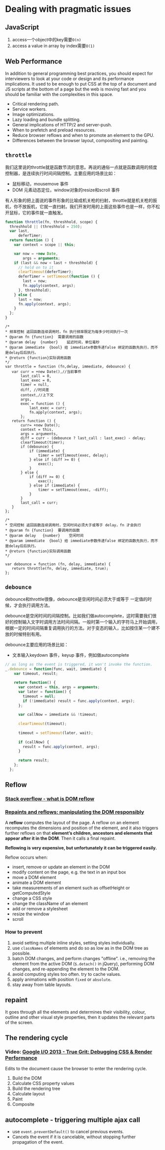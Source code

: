 # Dealing with pragmatic issues

## JavaScript
1. access一个object中的key需要`O(n)`
2. access a value in array by index需要`O(1)`

## Web Performance

In addition to general programming best practices, you should expect for interviewers to look at your code or design and its performance implications. It used to be enough to put CSS at the top of a document and JS scripts at the bottom of a page but the web is moving fast and you should be familiar with the complexities in this space.

- Critical rendering path.
- Service workers.
- Image optimizations.
- Lazy loading and bundle splitting.
- General implications of HTTP/2 and server-push.
- When to prefetch and preload resources.
- Reduce browser reflows and when to promote an element to the GPU.
- Differences between the browser layout, compositing and painting.

## `throttle` 

我们这里说的throttle就是函数节流的意思。再说的通俗一点就是函数调用的频度控制器，是连续执行时间间隔控制。主要应用的场景比如：

- 鼠标移动，mousemove 事件
- DOM 元素动态定位，window对象的resize和scroll 事件

有人形象的把上面说的事件形象的比喻成机关枪的扫射，throttle就是机关枪的扳机，你不放扳机，它就一直扫射。我们开发时用的上面这些事件也是一样，你不松开鼠标，它的事件就一直触发。

```javascript
function throttle(fn, threshhold, scope) {
  threshhold || (threshhold = 250);
  var last,
      deferTimer;
  return function () {
    var context = scope || this;

    var now = +new Date,
        args = arguments;
    if (last && now < last + threshhold) {
      // hold on to it
      clearTimeout(deferTimer);
      deferTimer = setTimeout(function () {
        last = now;
        fn.apply(context, args);
      }, threshhold);
    } else {
      last = now;
      fn.apply(context, args);
    }
  };
}
```

```
/*
* 频率控制 返回函数连续调用时，fn 执行频率限定为每多少时间执行一次
* @param fn {function}  需要调用的函数
* @param delay  {number}    延迟时间，单位毫秒
* @param immediate  {bool} 给 immediate参数传递false 绑定的函数先执行，而不是delay后后执行。
* @return {function}实际调用函数
*/
var throttle = function (fn,delay, immediate, debounce) {
   var curr = +new Date(),//当前事件
       last_call = 0,
       last_exec = 0,
       timer = null,
       diff, //时间差
       context,//上下文
       args,
       exec = function () {
           last_exec = curr;
           fn.apply(context, args);
       };
   return function () {
       curr= +new Date();
       context = this,
       args = arguments,
       diff = curr - (debounce ? last_call : last_exec) - delay;
       clearTimeout(timer);
       if (debounce) {
           if (immediate) {
               timer = setTimeout(exec, delay);
           } else if (diff >= 0) {
               exec();
           }
       } else {
           if (diff >= 0) {
               exec();
           } else if (immediate) {
               timer = setTimeout(exec, -diff);
           }
       }
       last_call = curr;
   }
};
 
/*
* 空闲控制 返回函数连续调用时，空闲时间必须大于或等于 delay，fn 才会执行
* @param fn {function}  要调用的函数
* @param delay   {number}    空闲时间
* @param immediate  {bool} 给 immediate参数传递false 绑定的函数先执行，而不是delay后后执行。
* @return {function}实际调用函数
*/
 
var debounce = function (fn, delay, immediate) {
   return throttle(fn, delay, immediate, true);
};
```

## `debounce`
debounce和throttle很像，debounce是空闲时间必须大于或等于 一定值的时候，才会执行调用方法。

debounce是空闲时间的间隔控制。比如我们做autocomplete，这时需要我们很好的控制输入文字时调用方法时间间隔。一般时第一个输入的字符马上开始调用，根据一定的时间间隔重复调用执行的方法。对于变态的输入，比如按住某一个建不放的时候特别有用。

debounce主要应用的场景比如：

- 文本输入keydown 事件，keyup 事件，例如做autocomplete

```javascript
// as long as the event is triggered, it won't invoke the function.
_.debounce = function(func, wait, immediate) {
    var timeout, result;
    
    return function() {
      var context = this, args = arguments;
      var later = function() {
        timeout = null;
        if (!immediate) result = func.apply(context, args);
      };
      
      var callNow = immediate && !timeout;
      
      clearTimeout(timeout);
      
      timeout = setTimeout(later, wait);
      
      if (callNow) {
        result = func.apply(context, args);
      }
      
      return result;
    };
  };
```

## Reflow
### [Stack overflow - what is DOM reflow](http://stackoverflow.com/questions/27637184/what-is-dom-reflow)
### [Repaints and reflows: manipulating the DOM responsibly](http://blog.letitialew.com/post/30425074101/repaints-and-reflows-manipulating-the-dom)

A **reflow** computes the layout of the page. A reflow on an element recomputes the dimensions and position of the element, and it also triggers further reflows on that **element’s children, ancestors and elements that appear after it in the DOM**. Then it calls a final repaint. 

**Reflowing is very expensive, but unfortunately it can be triggered easily.**

Reflow occurs when:
- insert, remove or update an element in the DOM
- modify content on the page, e.g. the text in an input box
- move a DOM element
- animate a DOM element
- take measurements of an element such as offsetHeight or getComputedStyle
- change a CSS style
- change the className of an element
- add or remove a stylesheet
- resize the window
- scroll

### How to prevent
1. avoid setting multiple inline styles, setting styles individually.
2. use `classNames` of elements and do so as low as in the DOM tree as possible.
3. batch DOM changes, and perform changes "offline". i.e., removing the element from the active DOM (`$.detach()` in jQuery), performing DOM changes, and re-appending the element to the DOM.
4. avoid computing styles too often. try to cache values.
5. apply animations with position `fixed` or `absolute`.
6. stay away from table layouts.

## repaint
It goes through all the elements and determines their visibility, colour, outline and other visual style properties, then it updates the relevant parts of the screen.

## The rendering cycle
### Video: [Google I/O 2013 - True Grit: Debugging CSS & Render Performance](https://www.youtube.com/watch?v=gqc88qWuiI4)

Edits to the document cause the browser to enter the rendering cycle.

1. Build the DOM
2. Calculate CSS property values
3. Build the rendering tree
4. Calculate layout
5. Paint
6. Composite

## autocomplete - triggering multiple ajax call
- use `event.preventDefault()` to cancel previous events.
- Cancels the event if it is cancelable, without stopping further propagation of the event.
